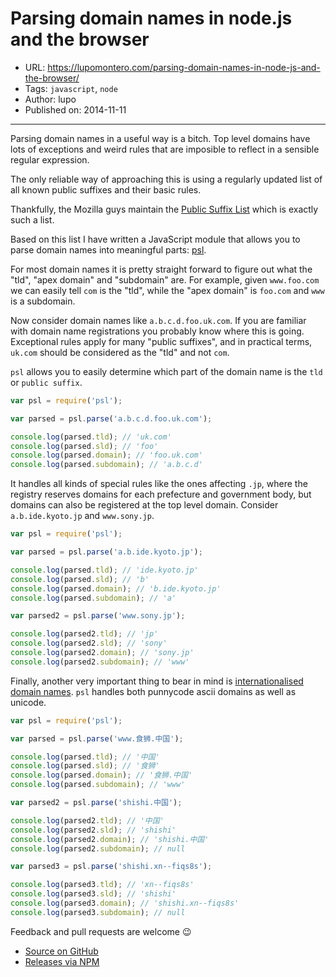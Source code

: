 # Parsing domain names in node.js and the browser

* URL: https://lupomontero.com/parsing-domain-names-in-node-js-and-the-browser/
* Tags: `javascript`, `node`
* Author: lupo
* Published on: 2014-11-11

***

Parsing domain names in a useful way is a bitch. Top level domains have lots of
exceptions and weird rules that are imposible to reflect in a sensible regular
expression.

The only reliable way of approaching this is using a regularly updated list of
all known public suffixes and their basic rules.

Thankfully, the Mozilla guys maintain the [Public Suffix List](https://publicsuffix.org/)
which is exactly such a list.

Based on this list I have written a JavaScript module that allows you to parse
domain names into meaningful parts: [psl](https://github.com/wrangr/psl).

For most domain names it is pretty straight forward to figure out what the
"tld", "apex domain" and "subdomain" are. For example, given `www.foo.com` we
can easily tell `com` is the "tld", while the "apex domain" is `foo.com` and
`www` is a subdomain.

Now consider domain names like `a.b.c.d.foo.uk.com`. If you are familiar with
domain name registrations you probably know where this is going. Exceptional
rules apply for many "public suffixes", and in practical terms, `uk.com` should
be considered as the "tld" and not `com`.

`psl` allows you to easily determine which part of the domain name is the `tld` or
`public suffix`.

```js
var psl = require('psl');

var parsed = psl.parse('a.b.c.d.foo.uk.com');

console.log(parsed.tld); // 'uk.com'
console.log(parsed.sld); // 'foo'
console.log(parsed.domain); // 'foo.uk.com'
console.log(parsed.subdomain); // 'a.b.c.d'
```

It handles all kinds of special rules like the ones affecting `.jp`, where the
registry reserves domains for each prefecture and government body, but domains
can also be registered at the top level domain. Consider `a.b.ide.kyoto.jp` and
`www.sony.jp`.

```js
var psl = require('psl');

var parsed = psl.parse('a.b.ide.kyoto.jp');

console.log(parsed.tld); // 'ide.kyoto.jp'
console.log(parsed.sld); // 'b'
console.log(parsed.domain); // 'b.ide.kyoto.jp'
console.log(parsed.subdomain); // 'a'

var parsed2 = psl.parse('www.sony.jp');

console.log(parsed2.tld); // 'jp'
console.log(parsed2.sld); // 'sony'
console.log(parsed2.domain); // 'sony.jp'
console.log(parsed2.subdomain); // 'www'
```

Finally, another very important thing to bear in mind is
[internationalised domain names](http://en.wikipedia.org/wiki/Internationalized_domain_name).
`psl` handles both punnycode ascii domains as well as unicode.

```js
var psl = require('psl');

var parsed = psl.parse('www.食狮.中国');

console.log(parsed.tld); // '中国'
console.log(parsed.sld); // '食狮'
console.log(parsed.domain); // '食狮.中国'
console.log(parsed.subdomain); // 'www'

var parsed2 = psl.parse('shishi.中国');

console.log(parsed2.tld); // '中国'
console.log(parsed2.sld); // 'shishi'
console.log(parsed2.domain); // 'shishi.中国'
console.log(parsed2.subdomain); // null

var parsed3 = psl.parse('shishi.xn--fiqs8s');

console.log(parsed3.tld); // 'xn--fiqs8s'
console.log(parsed3.sld); // 'shishi'
console.log(parsed3.domain); // 'shishi.xn--fiqs8s'
console.log(parsed3.subdomain); // null
```

Feedback and pull requests are welcome 😉

* [Source on GitHub](https://github.com/wrangr/psl)
* [Releases via NPM](https://www.npmjs.org/package/psl)
